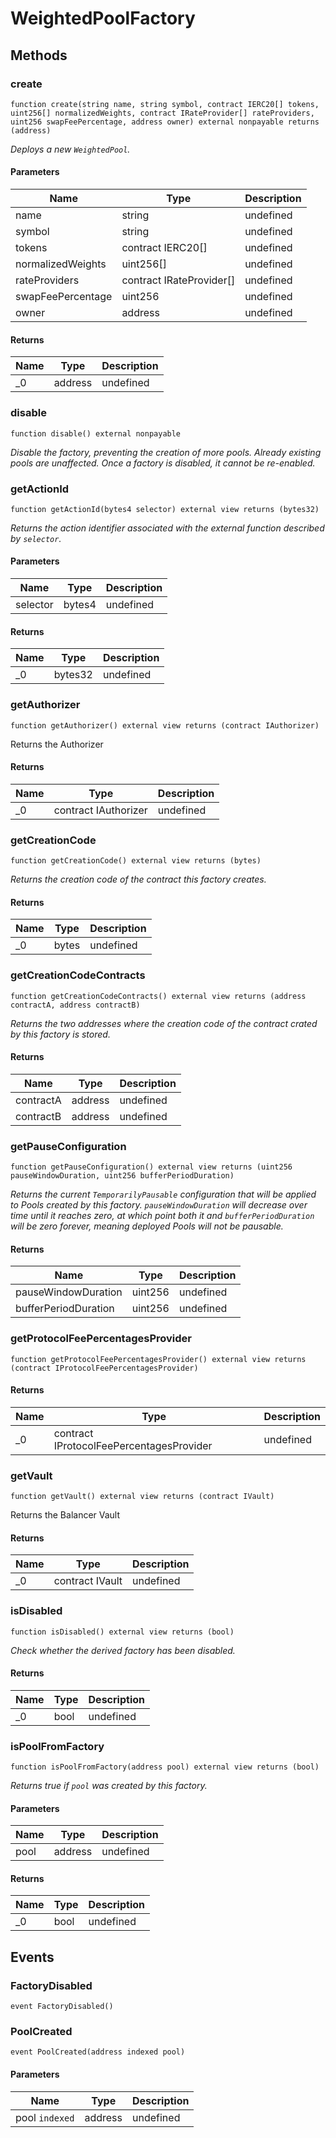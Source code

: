 # WeightedPoolFactory









## Methods

### create

```solidity
function create(string name, string symbol, contract IERC20[] tokens, uint256[] normalizedWeights, contract IRateProvider[] rateProviders, uint256 swapFeePercentage, address owner) external nonpayable returns (address)
```



*Deploys a new `WeightedPool`.*

#### Parameters

| Name | Type | Description |
|---|---|---|
| name | string | undefined |
| symbol | string | undefined |
| tokens | contract IERC20[] | undefined |
| normalizedWeights | uint256[] | undefined |
| rateProviders | contract IRateProvider[] | undefined |
| swapFeePercentage | uint256 | undefined |
| owner | address | undefined |

#### Returns

| Name | Type | Description |
|---|---|---|
| _0 | address | undefined |

### disable

```solidity
function disable() external nonpayable
```



*Disable the factory, preventing the creation of more pools. Already existing pools are unaffected. Once a factory is disabled, it cannot be re-enabled.*


### getActionId

```solidity
function getActionId(bytes4 selector) external view returns (bytes32)
```



*Returns the action identifier associated with the external function described by `selector`.*

#### Parameters

| Name | Type | Description |
|---|---|---|
| selector | bytes4 | undefined |

#### Returns

| Name | Type | Description |
|---|---|---|
| _0 | bytes32 | undefined |

### getAuthorizer

```solidity
function getAuthorizer() external view returns (contract IAuthorizer)
```

Returns the Authorizer




#### Returns

| Name | Type | Description |
|---|---|---|
| _0 | contract IAuthorizer | undefined |

### getCreationCode

```solidity
function getCreationCode() external view returns (bytes)
```



*Returns the creation code of the contract this factory creates.*


#### Returns

| Name | Type | Description |
|---|---|---|
| _0 | bytes | undefined |

### getCreationCodeContracts

```solidity
function getCreationCodeContracts() external view returns (address contractA, address contractB)
```



*Returns the two addresses where the creation code of the contract crated by this factory is stored.*


#### Returns

| Name | Type | Description |
|---|---|---|
| contractA | address | undefined |
| contractB | address | undefined |

### getPauseConfiguration

```solidity
function getPauseConfiguration() external view returns (uint256 pauseWindowDuration, uint256 bufferPeriodDuration)
```



*Returns the current `TemporarilyPausable` configuration that will be applied to Pools created by this factory. `pauseWindowDuration` will decrease over time until it reaches zero, at which point both it and `bufferPeriodDuration` will be zero forever, meaning deployed Pools will not be pausable.*


#### Returns

| Name | Type | Description |
|---|---|---|
| pauseWindowDuration | uint256 | undefined |
| bufferPeriodDuration | uint256 | undefined |

### getProtocolFeePercentagesProvider

```solidity
function getProtocolFeePercentagesProvider() external view returns (contract IProtocolFeePercentagesProvider)
```






#### Returns

| Name | Type | Description |
|---|---|---|
| _0 | contract IProtocolFeePercentagesProvider | undefined |

### getVault

```solidity
function getVault() external view returns (contract IVault)
```

Returns the Balancer Vault




#### Returns

| Name | Type | Description |
|---|---|---|
| _0 | contract IVault | undefined |

### isDisabled

```solidity
function isDisabled() external view returns (bool)
```



*Check whether the derived factory has been disabled.*


#### Returns

| Name | Type | Description |
|---|---|---|
| _0 | bool | undefined |

### isPoolFromFactory

```solidity
function isPoolFromFactory(address pool) external view returns (bool)
```



*Returns true if `pool` was created by this factory.*

#### Parameters

| Name | Type | Description |
|---|---|---|
| pool | address | undefined |

#### Returns

| Name | Type | Description |
|---|---|---|
| _0 | bool | undefined |



## Events

### FactoryDisabled

```solidity
event FactoryDisabled()
```






### PoolCreated

```solidity
event PoolCreated(address indexed pool)
```





#### Parameters

| Name | Type | Description |
|---|---|---|
| pool `indexed` | address | undefined |



